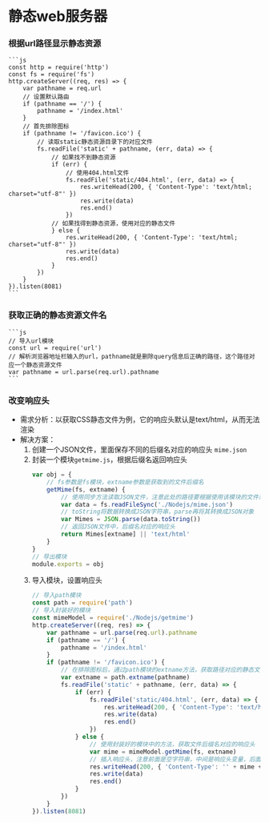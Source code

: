 # 静态web服务器

### 根据url路径显示静态资源
    ```js
    const http = require('http')
    const fs = require('fs')
    http.createServer((req, res) => {
        var pathname = req.url
        // 设置默认路由
        if (pathname == '/') {
            pathname = '/index.html'
        }
        // 首先排除图标
        if (pathname != '/favicon.ico') {
            // 读取static静态资源目录下的对应文件
            fs.readFile('static' + pathname, (err, data) => {
                // 如果找不到静态资源
                if (err) {
                    // 使用404.html文件
                    fs.readFile('static/404.html', (err, data) => {
                        res.writeHead(200, { 'Content-Type': 'text/html; charset="utf-8"' })
                        res.write(data)
                        res.end()
                    })
                // 如果找得到静态资源，使用对应的静态文件
                } else {
                    res.writeHead(200, { 'Content-Type': 'text/html; charset="utf-8"' })
                    res.write(data)
                    res.end()
                }
            })
        }
    }).listen(8081)
    ```

### 获取正确的静态资源文件名
    ```js
    // 导入url模块
    const url = require('url')
    // 解析浏览器地址栏输入的url，pathname就是删除query信息后正确的路径，这个路径对应一个静态资源文件
    var pathname = url.parse(req.url).pathname
    ```

### 改变响应头
- 需求分析：以获取CSS静态文件为例，它的响应头默认是text/html，从而无法渲染
- 解决方案：
    1.  创建一个JSON文件，里面保存不同的后缀名对应的响应头
        ``mime.json``
    2.  封装一个模块``getmime.js``，根据后缀名返回响应头
        ```js
        var obj = {
            // fs参数是fs模块，extname参数是获取到的文件后缀名
            getMime(fs, extname) {
                // 使用同步方法读取JSON文件，注意此处的路径要根据使用该模块的文件来指定
                var data = fs.readFileSync('./Nodejs/mime.json')
                // toString将数据转换成JSON字符串，parse再将其转换成JSON对象
                var Mimes = JSON.parse(data.toString())
                // 返回JSON文件中，后缀名对应的响应头
                return Mimes[extname] || 'text/html'
            }
        }
        // 导出模块
        module.exports = obj
    3.  导入模块，设置响应头
        ```js
        // 导入path模块
        const path = require('path')
        // 导入封装好的模块
        const mimeModel = require('./Nodejs/getmime')
        http.createServer((req, res) => {
            var pathname = url.parse(req.url).pathname
            if (pathname == '/') {
                pathname = '/index.html'
            }
            if (pathname != '/favicon.ico') {
                // 在排除图标后，通过path模块的extname方法，获取路径对应的静态文件的后缀名
                var extname = path.extname(pathname)
                fs.readFile('static' + pathname, (err, data) => {
                    if (err) {
                        fs.readFile('static/404.html', (err, data) => {
                            res.writeHead(200, { 'Content-Type': 'text/html; charset="utf-8"' })
                            res.write(data)
                            res.end()
                        })
                    } else {
                        // 使用封装好的模块中的方法，获取文件后缀名对应的响应头
                        var mime = mimeModel.getMime(fs, extname)
                        // 插入响应头，注意前面是空字符串，中间是响应头变量，后面再拼接一个字符串
                        res.writeHead(200, { 'Content-Type': '' + mime + ';charset="utf-8"' })
                        res.write(data)
                        res.end()
                    }
                })
            }
        }).listen(8081)

### 
